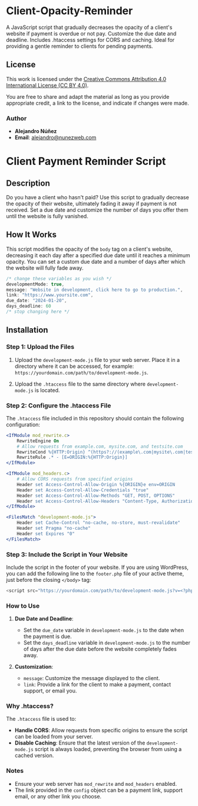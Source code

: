 # Client-Opacity-Reminder
A JavaScript script that gradually decreases the opacity of a client's website if payment is overdue or not pay. Customize the due date and deadline. Includes .htaccess settings for CORS and caching. Ideal for providing a gentle reminder to clients for pending payments.

## License

This work is licensed under the [Creative Commons Attribution 4.0 International License (CC BY 4.0)](https://creativecommons.org/licenses/by/4.0/).

You are free to share and adapt the material as long as you provide appropriate credit, a link to the license, and indicate if changes were made.

### Author

- **Alejandro Núñez**
- **Email**: alejandro@nunezweb.com

# Client Payment Reminder Script

## Description

Do you have a client who hasn't paid? Use this script to gradually decrease the opacity of their website, ultimately fading it away if payment is not received. Set a due date and customize the number of days you offer them until the website is fully vanished.

## How It Works

This script modifies the opacity of the `body` tag on a client's website, decreasing it each day after a specified due date until it reaches a minimum opacity. You can set a custom due date and a number of days after which the website will fully fade away.

```javascript
/* change these variables as you wish */
developmentMode: true,
message: "Website in development, click here to go to production.",
link: "https://www.yoursite.com",
due_date: "2024-01-20",
days_deadline: 60
/* stop changing here */
```

## Installation

### Step 1: Upload the Files

1. Upload the `development-mode.js` file to your web server. Place it in a directory where it can be accessed, for example: `https://yourdomain.com/path/to/development-mode.js`.

2. Upload the `.htaccess` file to the same directory where `development-mode.js` is located.

### Step 2: Configure the .htaccess File

The `.htaccess` file included in this repository should contain the following configuration:

```apache
<IfModule mod_rewrite.c>
    RewriteEngine On
    # Allow requests from example.com, mysite.com, and testsite.com
    RewriteCond %{HTTP:Origin} ^(https?://(example\.com|mysite\.com|testsite\.com))$
    RewriteRule .* - [E=ORIGIN:%{HTTP:Origin}]
</IfModule>

<IfModule mod_headers.c>
    # Allow CORS requests from specified origins
    Header set Access-Control-Allow-Origin %{ORIGIN}e env=ORIGIN
    Header set Access-Control-Allow-Credentials "true"
    Header set Access-Control-Allow-Methods "GET, POST, OPTIONS"
    Header set Access-Control-Allow-Headers "Content-Type, Authorization"
</IfModule>

<FilesMatch "development-mode.js">
    Header set Cache-Control "no-cache, no-store, must-revalidate"
    Header set Pragma "no-cache"
    Header set Expires "0"
</FilesMatch>
```

### Step 3: Include the Script in Your Website

Include the script in the footer of your website. If you are using WordPress, you can add the following line to the `footer.php` file of your active theme, just before the closing `</body>` tag:

```php
<script src="https://yourdomain.com/path/to/development-mode.js?v=<?php echo time(); ?>"></script>
```

### How to Use

1. **Due Date and Deadline**: 
   - Set the `due_date` variable in `development-mode.js` to the date when the payment is due.
   - Set the `days_deadline` variable in `development-mode.js` to the number of days after the due date before the website completely fades away.

2. **Customization**:
   - `message`: Customize the message displayed to the client.
   - `link`: Provide a link for the client to make a payment, contact support, or email you.

### Why .htaccess?

The `.htaccess` file is used to:
- **Handle CORS**: Allow requests from specific origins to ensure the script can be loaded from your server.
- **Disable Caching**: Ensure that the latest version of the `development-mode.js` script is always loaded, preventing the browser from using a cached version.

### Notes

- Ensure your web server has `mod_rewrite` and `mod_headers` enabled.
- The link provided in the `config` object can be a payment link, support email, or any other link you choose.
